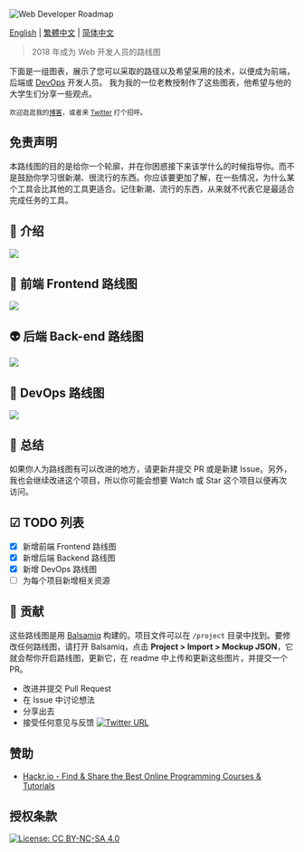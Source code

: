 ![Web Developer Roadmap](./chinese-version/images/banner.png)

[English](https://github.com/kamranahmedse/developer-roadmap) | [繁體中文](https://github.com/goodjack/developer-roadmap-chinese) | [简体中文](https://github.com/jxlwqq/developer-roadmap-chinese)

> 2018 年成为 Web 开发人员的路线图

下面是一组图表，展示了您可以采取的路径以及希望采用的技术，以便成为前端，后端或 [DevOps](https://zh.wikipedia.org/wiki/DevOps) 开发人员。 我为我的一位老教授制作了这些图表，他希望与他的大学生们分享一些观点。

<sub>欢迎逛逛我的[博客](http://kamranahmed.info)，或者来 [Twitter](https://twitter.com/kamranahmedse) 打个招呼。</sub>


## 免责声明

本路线图的目的是给你一个轮廓，并在你困惑接下来该学什么的时候指导你。而不是鼓励你学习很新潮、很流行的东西。你应该要更加了解，在一些情况，为什么某个工具会比其他的工具更适合。记住新潮、流行的东西，从来就不代表它是最适合完成任务的工具。

## 🚀 介绍

![](./chinese-version/images/intro.png)

## 🎨 前端 Frontend 路线图

![](./chinese-version/images/frontend.png)

## 👽 后端 Back-end 路线图

![](./chinese-version/images/backend.png)

## 👷 DevOps 路线图

![](./chinese-version/images/devops.png)

## 🚦 总结

如果你人为路线图有可以改进的地方，请更新并提交 PR 或是新建 Issue。另外，我也会继续改进这个项目，所以你可能会想要 Watch 或 Star 这个项目以便再次访问。

## ☑ TODO 列表

- [X] 新增前端 Frontend 路线图
- [X] 新增后端 Backend 路线图
- [X] 新增 DevOps 路线图
- [ ] 为每个项目新增相关资源

## 👬 贡献

这些路线图是用 [Balsamiq](https://balsamiq.com/products/mockups/) 构建的。项目文件可以在 `/project` 目录中找到。要修改任何路线图，请打开 Balsamiq，点击 **Project > Import > Mockup JSON**，它就会帮你开启路线图，更新它，在 readme 中上传和更新这些图片，并提交一个 PR。

- 改进并提交 Pull Request
- 在 Issue 中讨论想法
- 分享出去
- 接受任何意见与反馈 [![Twitter URL](https://img.shields.io/twitter/url/https/twitter.com/kamranahmedse.svg?style=social&label=Follow%20%40kamranahmedse)](https://twitter.com/kamranahmedse)

## 赞助

- [Hackr.io - Find & Share the Best Online Programming Courses & Tutorials](https://hackr.io)

## 授权条款

[![License: CC BY-NC-SA 4.0](https://img.shields.io/badge/License-CC%20BY--NC--SA%204.0-lightgrey.svg)](https://creativecommons.org/licenses/by-nc-sa/4.0/)
